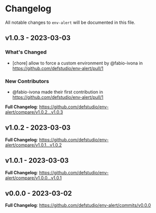# Changelog

All notable changes to `env-alert` will be documented in this file.

## v1.0.3 - 2023-03-03

### What's Changed

- [chore] allow to force a custom environment by @fabio-ivona in https://github.com/defstudio/env-alert/pull/1

### New Contributors

- @fabio-ivona made their first contribution in https://github.com/defstudio/env-alert/pull/1

**Full Changelog**: https://github.com/defstudio/env-alert/compare/v1.0.2...v1.0.3

## v1.0.2 - 2023-03-03

**Full Changelog**: https://github.com/defstudio/env-alert/compare/v1.0.1...v1.0.2

## v1.0.1 - 2023-03-03

**Full Changelog**: https://github.com/defstudio/env-alert/compare/v1.0.0...v1.0.1

## v0.0.0 - 2023-03-02

**Full Changelog**: https://github.com/defstudio/env-alert/commits/v0.0.0
